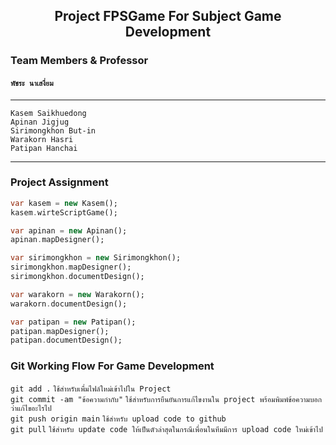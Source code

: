 ## <center> Project FPSGame For Subject Game Development </center>

### Team Members & Professor

#### `พัชระ นาเสงี่ยม`

-------------------------
`Kasem Saikhuedong` 
<br>
`Apinan Jigjug`
<br>
`Sirimongkhon But-in`
<br>
`Warakorn Hasri`
<br>
`Patipan Hanchai`

-------------------------

### Project Assignment
```dart
var kasem = new Kasem();
kasem.wirteScriptGame();

var apinan = new Apinan();
apinan.mapDesigner();

var sirimongkhon = new Sirimongkhon();
sirimongkhon.mapDesigner();
sirimongkhon.documentDesign();

var warakorn = new Warakorn();
warakorn.documentDesign();

var patipan = new Patipan();
patipan.mapDesigner();
patipan.documentDesign();
```

### Git Working Flow For Game Development

`git add .`
`ใช้สำหรับเพื่มไฟล์ใหม่เข้าไปใน Project`
<br>
`git commit -am "ข้อความกำกับ"`
`ใช้สำหรับการยืนยันการแก้ไขงานใน project พร้อมพิมพ์ข้อความบอกว่าแก้ไขอะไรไป`
<br>
`git push origin main`
`ใช้สำหรับ upload code to github`
<br>
`git pull`
`ใช้สำหรับ update code ให้เป็นตัวล่าสุดในกรณีเพื่อนในทีมมีการ upload code ใหม่เข้าไป`

